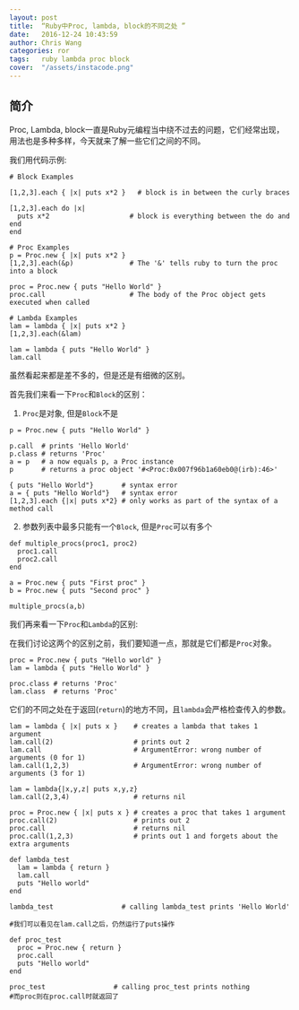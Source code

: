 ```yaml
---
layout: post
title:  “Ruby中Proc, lambda, block的不同之处 ”
date:   2016-12-24 10:43:59
author: Chris Wang
categories: ror
tags:	ruby lambda proc block
cover:  "/assets/instacode.png"
---
```


## 简介

Proc, Lambda, block一直是Ruby元编程当中绕不过去的问题，它们经常出现，用法也是多种多样，今天就来了解一些它们之间的不同。

我们用代码示例:
```
# Block Examples

[1,2,3].each { |x| puts x*2 }   # block is in between the curly braces

[1,2,3].each do |x|
  puts x*2                    # block is everything between the do and end
end

# Proc Examples             
p = Proc.new { |x| puts x*2 }
[1,2,3].each(&p)              # The '&' tells ruby to turn the proc into a block

proc = Proc.new { puts "Hello World" }
proc.call                     # The body of the Proc object gets executed when called

# Lambda Examples            
lam = lambda { |x| puts x*2 }
[1,2,3].each(&lam)

lam = lambda { puts "Hello World" }
lam.call
```

虽然看起来都是差不多的，但是还是有细微的区别。

首先我们来看一下`Proc`和`Block`的区别：

1. `Proc`是对象, 但是`Block`不是

```
p = Proc.new { puts "Hello World" }

p.call  # prints 'Hello World'
p.class # returns 'Proc'
a = p   # a now equals p, a Proc instance
p       # returns a proc object '#<Proc:0x007f96b1a60eb0@(irb):46>'

{ puts "Hello World"}       # syntax error  
a = { puts "Hello World"}   # syntax error
[1,2,3].each {|x| puts x*2} # only works as part of the syntax of a method call
```

2. 参数列表中最多只能有一个`Block`, 但是`Proc`可以有多个

```
def multiple_procs(proc1, proc2)
  proc1.call
  proc2.call
end

a = Proc.new { puts "First proc" }
b = Proc.new { puts "Second proc" }

multiple_procs(a,b)
```

我们再来看一下`Proc`和`Lambda`的区别:

在我们讨论这两个的区别之前，我们要知道一点，那就是它们都是`Proc`对象。
```
proc = Proc.new { puts "Hello world" }
lam = lambda { puts "Hello World" }

proc.class # returns 'Proc'
lam.class  # returns 'Proc'
```

它们的不同之处在于返回(`return`)的地方不同，且`lambda`会严格检查传入的参数。


```
lam = lambda { |x| puts x }    # creates a lambda that takes 1 argument
lam.call(2)                    # prints out 2
lam.call                       # ArgumentError: wrong number of arguments (0 for 1)
lam.call(1,2,3)                # ArgumentError: wrong number of arguments (3 for 1)

lam = lambda{|x,y,z| puts x,y,z}
lam.call(2,3,4)                # returns nil
```

```
proc = Proc.new { |x| puts x } # creates a proc that takes 1 argument
proc.call(2)                   # prints out 2
proc.call                      # returns nil
proc.call(1,2,3)               # prints out 1 and forgets about the extra arguments

```

```
def lambda_test
  lam = lambda { return }
  lam.call
  puts "Hello world"
end

lambda_test                 # calling lambda_test prints 'Hello World'

#我们可以看见在lam.call之后，仍然运行了puts操作
```

```
def proc_test
  proc = Proc.new { return }
  proc.call
  puts "Hello world"
end

proc_test                 # calling proc_test prints nothing
#而proc则在proc.call时就返回了
```
